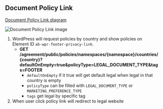 ## Document Policy Link

[Document Policy Link diagram](https://sequencediagram.org/index.html#initialData=IYYwLg9gTgBAqgZwKZQFCoA7CmAliXLAOzHmTSx30OBJgHVoATABSiQQU2zwONIAySAObAANgyQAjBLjBJuVPrVIBBYeyQBbJCXSIUAWgB8jKK3acAXDADyGXQ2ZsOXMxdcn1mnSRsAlJABHAFcOUgwIMWoOVG8kbV0wQxN3F2sYQKDwmEjogg4YBBCQEFdUAyhU50sEGwBhfIBrGCYIEBDfCKj8AE8YaKIm1DTakyFRCXppWXkApCZcdnAYSAGRcRgAdxm5JCA)

![Document Policy Link image](https://user-images.githubusercontent.com/66050845/144806772-6b8ffd86-819a-422d-b367-f0fc135bdfb3.png)

1. WordPress will request policies by country and show policies on Element ID `ab-wpr-footer-privacy-link`.
    - **GET /agreement/public/policies/namespaces/{namespace}/countries/{country}?defaultOnEmpty=true&policyType=LEGAL_DOCUMENT_TYPE&tags=FOOTER**
        - `defaultOnEmpty` if it true will get default legal when legal in that country is empty
        - `policyType` can be filled with `LEGAL_DOCUMENT_TYPE` or `MARKETING_PREFERENCE_TYPE`
        - `tags` get legal by specific tag
2. When user click policy link will redirect to legal website